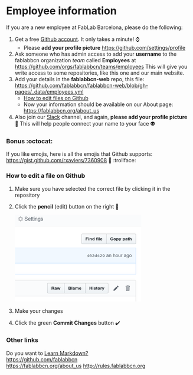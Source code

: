 # Employee information


If you are a new employee at FabLab Barcelona, please do the following:

1. Get a free [Github account](https://github.com/join). It only takes a minute! :watch:
   * Please **add your profile picture** https://github.com/settings/profile
1. Ask someone who has admin access to add your **username** to the fablabbcn organization *team* called **Employees** at https://github.com/orgs/fablabbcn/teams/employees This will give you write access to some repositories, like this one and our main website.
1. Add your details in the **fablabbcn-web** repo, this file: https://github.com/fablabbcn/fablabbcn-web/blob/gh-pages/_data/employees.yml 
   * [How to edit files on Github](#how-to-edit-a-file-on-github)
   * Now your information should be available on our About page: https://fablabbcn.org/about_us 
1. Also join our [Slack](https://fablabbcn.slack.com/) channel, and again, **please add your profile picture** :cop: This will help people connect your name to your face :alien:

### Bonus :octocat:
If you like emojis, here is all the emojis that Github supports: https://gist.github.com/rxaviers/7360908 :horse: :trollface:

### How to edit a file on Github

1. Make sure you have selected the correct file by clicking it in the repository
2. Click the **pencil** (edit) button on the right :pencil:

   ![edit button](2018-12-15_17-37-37.png "Logo Title Text 1")
3. Make your changes 
4. Click the green **Commit Changes** button :heavy_check_mark:


### Other links
Do you want to [Learn Markdown?](https://www.markdowntutorial.com/lesson/1/)  
https://github.com/fablabbcn  
https://fablabbcn.org/about_us
http://rules.fablabbcn.org  
